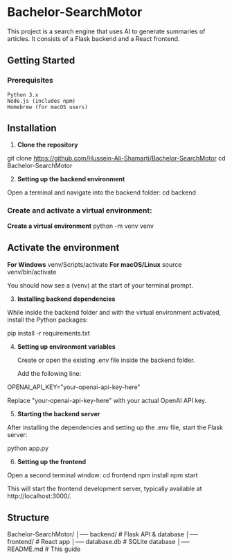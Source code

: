 # Bachelor-SearchMotor

This project is a search engine that uses AI to generate summaries of articles.
It consists of a Flask backend and a React frontend.
## Getting Started

### Prerequisites

    Python 3.x
    Node.js (includes npm)
    Homebrew (for macOS users)

## Installation
1. **Clone the repository**

git clone https://github.com/Hussein-Ali-Shamarti/Bachelor-SearchMotor
cd Bachelor-SearchMotor

2. **Setting up the backend environment**

Open a terminal and navigate into the backend folder:
cd backend

### Create and activate a virtual environment:
**Create a virtual environment**
python -m venv venv

## Activate the environment
**For Windows**
venv/Scripts/activate
**For macOS/Linux**
source venv/bin/activate

You should now see a (venv) at the start of your terminal prompt.

3. **Installing backend dependencies**

While inside the backend folder and with the virtual environment activated, install the Python packages:

pip install -r requirements.txt

4. **Setting up environment variables**

    Create or open the existing .env file inside the backend folder.

    Add the following line:

OPENAI_API_KEY="your-openai-api-key-here"

Replace "your-openai-api-key-here" with your actual OpenAI API key.

5. **Starting the backend server**

After installing the dependencies and setting up the .env file, start the Flask server:

python app.py

6. **Setting up the frontend**

Open a second terminal window:
cd frontend
npm install
npm start

This will start the frontend development server, typically available at http://localhost:3000/.

## Structure

Bachelor-SearchMotor/
│── backend/         # Flask API & database
│── frontend/        # React app
│── database.db      # SQLite database
│── README.md        # This guide